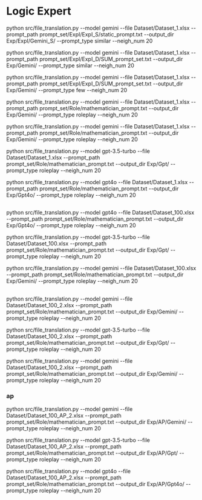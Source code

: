 # Logic Expert

python src/file_translation.py --model gemini --file Dataset/Dataset_1.xlsx --prompt_path prompt_set/ExpI/ExpI_S/static_prompt.txt  --output_dir Exp/ExpI/Gemini_S/ --prompt_type similar --neigh_num 20 

python src/file_translation.py --model gemini --file Dataset/Dataset_1.xlsx --prompt_path prompt_set/ExpI/ExpI_D/SUM_prompt_set.txt  --output_dir Exp/Gemini/ --prompt_type similar --neigh_num 20


python src/file_translation.py --model gemini --file Dataset/Dataset_1.xlsx --prompt_path prompt_set/ExpI/ExpI_D/SUM_prompt_set.txt  --output_dir Exp/Gemini/ --prompt_type few --neigh_num 20


python src/file_translation.py --model gemini --file Dataset/Dataset_1.xlsx --prompt_path prompt_set/Role/mathematician_prompt.txt  --output_dir Exp/Gemini/ --prompt_type roleplay --neigh_num 20


python src/file_translation.py --model gemini --file Dataset/Dataset_1.xlsx --prompt_path prompt_set/Role/mathematician_prompt.txt  --output_dir Exp/Gemini/ --prompt_type roleplay --neigh_num 20

python src/file_translation.py --model gpt-3.5-turbo --file Dataset/Dataset_1.xlsx --prompt_path prompt_set/Role/mathematician_prompt.txt  --output_dir Exp/Gpt/ --prompt_type roleplay --neigh_num 20

python src/file_translation.py --model gpt4o --file Dataset/Dataset_1.xlsx --prompt_path prompt_set/Role/mathematician_prompt.txt  --output_dir Exp/Gpt4o/ --prompt_type roleplay --neigh_num 20

##
python src/file_translation.py --model gpt4o --file Dataset/Dataset_100.xlsx --prompt_path prompt_set/Role/mathematician_prompt.txt  --output_dir Exp/Gpt4o/ --prompt_type roleplay --neigh_num 20

python src/file_translation.py --model gpt-3.5-turbo --file Dataset/Dataset_100.xlsx --prompt_path prompt_set/Role/mathematician_prompt.txt  --output_dir Exp/Gpt/ --prompt_type roleplay --neigh_num 20

python src/file_translation.py --model gemini --file Dataset/Dataset_100.xlsx --prompt_path prompt_set/Role/mathematician_prompt.txt  --output_dir Exp/Gemini/ --prompt_type roleplay --neigh_num 20



##
python src/file_translation.py --model gemini --file Dataset/Dataset_100_2.xlsx --prompt_path prompt_set/Role/mathematician_prompt.txt  --output_dir Exp/Gemini/ --prompt_type roleplay --neigh_num 20

python src/file_translation.py --model gpt-3.5-turbo --file Dataset/Dataset_100_2.xlsx --prompt_path prompt_set/Role/mathematician_prompt.txt  --output_dir Exp/Gpt/ --prompt_type roleplay --neigh_num 20

python src/file_translation.py --model gemini --file Dataset/Dataset_100_2.xlsx --prompt_path prompt_set/Role/mathematician_prompt.txt  --output_dir Exp/Gemini/ --prompt_type roleplay --neigh_num 20

### ap
python src/file_translation.py --model gemini --file Dataset/Dataset_100_AP_2.xlsx --prompt_path prompt_set/Role/mathematician_prompt.txt  --output_dir Exp/AP/Gemini/ --prompt_type roleplay --neigh_num 20

python src/file_translation.py --model gpt-3.5-turbo --file Dataset/Dataset_100_AP_2.xlsx --prompt_path prompt_set/Role/mathematician_prompt.txt  --output_dir Exp/AP/Gpt/ --prompt_type roleplay --neigh_num 20

python src/file_translation.py --model gpt4o --file Dataset/Dataset_100_AP_2.xlsx --prompt_path prompt_set/Role/mathematician_prompt.txt  --output_dir Exp/AP/Gpt4o/ --prompt_type roleplay --neigh_num 20